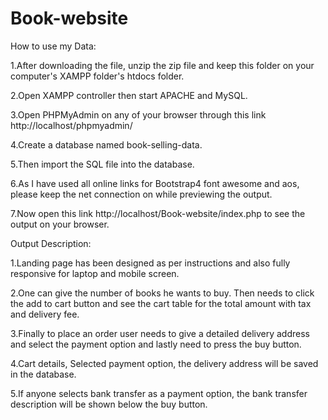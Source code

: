 # Book-website

How to use my Data:

1.After downloading the file, unzip the zip file and keep this folder on your computer's XAMPP folder's htdocs folder.

2.Open XAMPP controller then start APACHE and MySQL.

3.Open PHPMyAdmin on any of your browser through this link http://localhost/phpmyadmin/

4.Create a database named book-selling-data.

5.Then import the SQL file into the database.

6.As I have used all online links for Bootstrap4 font awesome and aos, please keep the net connection on while previewing the output.

7.Now open this link http://localhost/Book-website/index.php to see the output on your browser.

Output Description:

1.Landing page has been designed as per instructions and also fully responsive for laptop and mobile screen.

2.One can give the number of books he wants to buy. Then needs to click the add to cart button and see the cart table for the total amount with tax and delivery fee.

3.Finally to place an order user needs to give a detailed delivery address and select the payment option and lastly need to press the buy button.

4.Cart details, Selected payment option, the delivery address will be saved in the database.

5.If anyone selects bank transfer as a payment option, the bank transfer description will be shown below the buy button.
